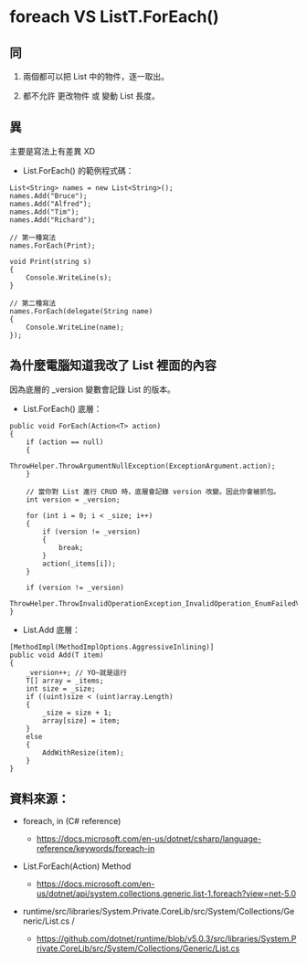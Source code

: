 # foreach VS ListT.ForEach()

## 同

1. 兩個都可以把 List 中的物件，逐一取出。

2. 都不允許 更改物件 或 變動 List 長度。

## 異

主要是寫法上有差異 XD

* List<T>.ForEach() 的範例程式碼：

```
List<String> names = new List<String>();
names.Add("Bruce");
names.Add("Alfred");
names.Add("Tim");
names.Add("Richard");

// 第一種寫法
names.ForEach(Print);

void Print(string s)
{
    Console.WriteLine(s);
}

// 第二種寫法
names.ForEach(delegate(String name)
{
    Console.WriteLine(name);
});
```

## 為什麼電腦知道我改了 List 裡面的內容

因為底層的 _version 變數會記錄 List 的版本。

* List<T>.ForEach() 底層：

```
public void ForEach(Action<T> action)
{
    if (action == null)
    {
        ThrowHelper.ThrowArgumentNullException(ExceptionArgument.action);
    }

    // 當你對 List 進行 CRUD 時，底層會記錄 version 改變。因此你會被抓包。
    int version = _version;

    for (int i = 0; i < _size; i++)
    {
        if (version != _version)
        {
            break;
        }
        action(_items[i]);
    }

    if (version != _version)
       ThrowHelper.ThrowInvalidOperationException_InvalidOperation_EnumFailedVersion();
}
```

* List<T>.Add 底層：

```
[MethodImpl(MethodImplOptions.AggressiveInlining)]
public void Add(T item)
{
    _version++; // YO~就是這行
    T[] array = _items;
    int size = _size;
    if ((uint)size < (uint)array.Length)
    {
        _size = size + 1;
        array[size] = item;
    }
    else
    {
        AddWithResize(item);
    }
}
```

## 資料來源：

* foreach, in (C# reference)
  * https://docs.microsoft.com/en-us/dotnet/csharp/language-reference/keywords/foreach-in

* List<T>.ForEach(Action<T>) Method
  * https://docs.microsoft.com/en-us/dotnet/api/system.collections.generic.list-1.foreach?view=net-5.0

* runtime/src/libraries/System.Private.CoreLib/src/System/Collections/Generic/List.cs /
  * https://github.com/dotnet/runtime/blob/v5.0.3/src/libraries/System.Private.CoreLib/src/System/Collections/Generic/List.cs